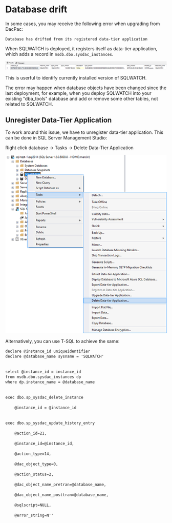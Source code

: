 # Database drift

In some cases, you may receive the following error when upgrading from DacPac:

```text
Database has drifted from its registered data-tier application
```

When SQLWATCH is deployed, it registers itself as data-tier application, which adds a record in `msdb.dbo.sysdac_instances`. 

![](../.gitbook/assets/image%20%2821%29.png)

This is userful to identify currently installed version of SQLWATCH.

The error may happen when database objects have been changed since the last deployment, for example, when you deploy SQLWATCH into your existing "dba\_tools" database and add or remove some other tables, not related to SQLWATCH.

## Unregister Data-Tier Application

To work around this issue, we have to unregister data-tier application. This can be done in SQL Server Management Studio:

Right click database -&gt; Tasks -&gt; Delete Data-Tier Application

![](../.gitbook/assets/image%20%2833%29.png)

Alternatively, you can use T-SQL to achieve the same:

```text
declare @instance_id uniqueidentifier
declare @database_name sysname = 'SQLWATCH'


select @instance_id = instance_id
from msdb.dbo.sysdac_instances dp 
where dp.instance_name = @database_name


exec dbo.sp_sysdac_delete_instance 
	
    @instance_id = @instance_id

    
exec dbo.sp_sysdac_update_history_entry 
	
    @action_id=21,
	
    @instance_id=@instance_id,
	
    @action_type=14,
	
    @dac_object_type=0,
	
    @action_status=2,
	
    @dac_object_name_pretran=@database_name,
	
    @dac_object_name_posttran=@database_name,
	
    @sqlscript=NULL,
	
    @error_string=N''
```

